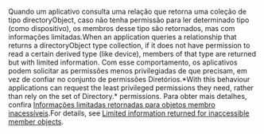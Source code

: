 
<!-- markdownlint-disable MD041-->

<span data-ttu-id="1653f-101">Quando um aplicativo consulta uma relação que retorna uma coleção de tipo directoryObject, caso não tenha permissão para ler determinado tipo (como dispositivo), os membros desse tipo são retornados, mas com informações limitadas.</span><span class="sxs-lookup"><span data-stu-id="1653f-101">When an application queries a relationship that returns a directoryObject type collection, if it does not have permission to read a certain derived type (like device), members of that type are returned but with limited information.</span></span> <span data-ttu-id="1653f-102">Com esse comportamento, os aplicativos podem solicitar as permissões menos privilegiadas de que precisam, em vez de confiar no conjunto de permissões Diretórios.\*</span><span class="sxs-lookup"><span data-stu-id="1653f-102">With this behaviour applications can request the least privileged permissions they need, rather than rely on the set of Directory.\* permissions.</span></span> <span data-ttu-id="1653f-103">Para obter mais detalhes, confira [Informações limitadas retornadas para objetos membro inacessíveis](/graph/permissions-reference#limited-information-returned-for-inaccessible-member-objects).</span><span class="sxs-lookup"><span data-stu-id="1653f-103">For details, see [Limited information returned for inaccessible member objects](/graph/permissions-reference#limited-information-returned-for-inaccessible-member-objects).</span></span>

